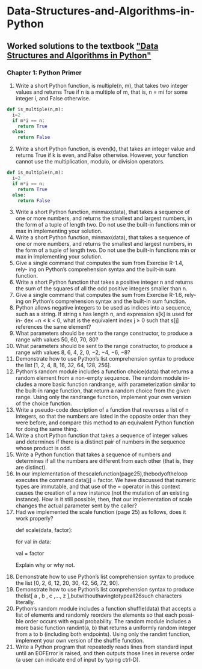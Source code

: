 # Data-Structures-and-Algorithms-in-Python

## Worked solutions to the textbook ["Data Structures and Algorithms in Python"](https://www.wiley.com/en-us/Data+Structures+and+Algorithms+in+Python-p-9781118290279)

### Chapter 1: Python Primer

1. Write a short Python function, is multiple(n, m), that takes two integer values and returns True if n is a multiple of m, that is, n = mi for some integer i, and False otherwise.
```python 
def is_multiple(n,m):
  i=2
  if m*i == n:
    return True
  else:
    return False
```

2. Write a short Python function, is even(k), that takes an integer value and returns True if k is even, and False otherwise. However, your function cannot use the multiplication, modulo, or division operators.
```python 
def is_multiple(n,m):
  i=2
  if m*i == n:
    return True
  else:
    return False
```

3. Write a short Python function, minmax(data), that takes a sequence of one or more numbers, and returns the smallest and largest numbers, in the form of a tuple of length two. Do not use the built-in functions min or max in implementing your solution.
4.  Write a short Python function, minmax(data), that takes a sequence of one or more numbers, and returns the smallest and largest numbers, in the form of a tuple of length two. Do not use the built-in functions min or max in implementing your solution.
5.  Give a single command that computes the sum from Exercise R-1.4, rely- ing on Python’s comprehension syntax and the built-in sum function.
6.  Write a short Python function that takes a positive integer n and returns the sum of the squares of all the odd positive integers smaller than n.
7.  Give a single command that computes the sum from Exercise R-1.6, rely- ing on Python’s comprehension syntax and the built-in sum function.
8.  Python allows negative integers to be used as indices into a sequence, such as a string. If string s has length n, and expression s[k] is used for in- dex −n ≤ k < 0, what is the equivalent index j ≥ 0 such that s[j] references the same element?
9.  What parameters should be sent to the range constructor, to produce a range with values 50, 60, 70, 80?
10.  What parameters should be sent to the range constructor, to produce a range with values 8, 6, 4, 2, 0, −2, −4, −6, −8?
11.  Demonstrate how to use Python’s list comprehension syntax to produce the list [1, 2, 4, 8, 16, 32, 64, 128, 256].
12.  Python’s random module includes a function choice(data) that returns a random element from a non-empty sequence. The random module in- cludes a more basic function randrange, with parameterization similar to the built-in range function, that return a random choice from the given range. Using only the randrange function, implement your own version of the choice function.
13.  Write a pseudo-code description of a function that reverses a list of n integers, so that the numbers are listed in the opposite order than they were before, and compare this method to an equivalent Python function for doing the same thing.
14.  Write a short Python function that takes a sequence of integer values and determines if there is a distinct pair of numbers in the sequence whose product is odd.
15.  Write a Python function that takes a sequence of numbers and determines if all the numbers are different from each other (that is, they are distinct).
16.  In our implementation of thescalefunction(page25),thebodyoftheloop executes the command data[j]   = factor. We have discussed that numeric types are immutable, and that use of the   = operator in this context causes the creation of a new instance (not the mutation of an existing instance). How is it still possible, then, that our implementation of scale changes the actual parameter sent by the caller?
17.  Had we implemented the scale function (page 25) as follows, does it work properly?<p>
      def scale(data, factor): <p>
      for val in data:<p>
           val   = factor<p>
     Explain why or why not.
19.  Demonstrate how to use Python’s list comprehension syntax to produce the list [0, 2, 6, 12, 20, 30, 42, 56, 72, 90].
20.  Demonstrate how to use Python’s list comprehension syntax to produce thelist[ a , b , c ,..., z ],butwithouthavingtotypeall26such characters literally.
21.  Python’s random module includes a function shuffle(data) that accepts a list of elements and randomly reorders the elements so that each possi- ble order occurs with equal probability. The random module includes a more basic function randint(a, b) that returns a uniformly random integer from a to b (including both endpoints). Using only the randint function, implement your own version of the shuffle function.
22.  Write a Python program that repeatedly reads lines from standard input until an EOFError is raised, and then outputs those lines in reverse order (a user can indicate end of input by typing ctrl-D).
